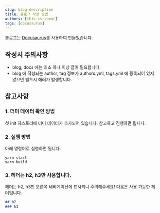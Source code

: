 ```yaml
---
slug: blog-description
title: 블로그 작성 방법
authors: [this-is-spear]
tags: [docusaurus]
---
```


블로그는 [Docusaurus](https://docusaurus.io/)를 사용하여 만들었습니다.

## 작성시 주의사항

- blog, docs 에는 최소 하나 이상 글이 필요합니다.
- blog 에 작성되는 author, tag 정보가 authors.yml, tags.yml 에 등록되어 있지 않으면 빌드시 에러가 발생합니다.

## 참고사항

### 1. 더미 데이터 확인 방법

첫 init 히스토리에 더미 데이터가 추가되어 있습니다. 참고하고 진행하면 됩니다.

### 2. 실행 방법

아래 명령어로 실행하면 됩니다.

```shell
yarn start
yarn build
```

### 3. 헤더는 h2, h3만 사용합니다.

헤더는 h2, h3만 오른쪽 네비게이션에 표시되니 주의해주세요!
다음은 사용 가능한 헤더입니다.

```markdown
## h2
### h3
```
